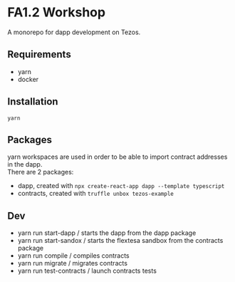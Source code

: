 # FA1.2 Workshop

A monorepo for dapp development on Tezos.

## Requirements

- yarn
- docker

## Installation

`yarn`

## Packages

yarn workspaces are used in order to be able to import contract addresses in the dapp.  
There are 2 packages:

- dapp, created with `npx create-react-app dapp --template typescript`
- contracts, created with `truffle unbox tezos-example`

## Dev

- yarn run start-dapp / starts the dapp from the dapp package
- yarn run start-sandox / starts the flextesa sandbox from the contracts package
- yarn run compile / compiles contracts
- yarn run migrate / migrates contracts
- yarn run test-contracts / launch contracts tests
